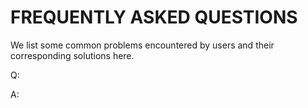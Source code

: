 # FREQUENTLY ASKED QUESTIONS

We list some common problems encountered by users and their corresponding solutions here.

Q: 

A: 